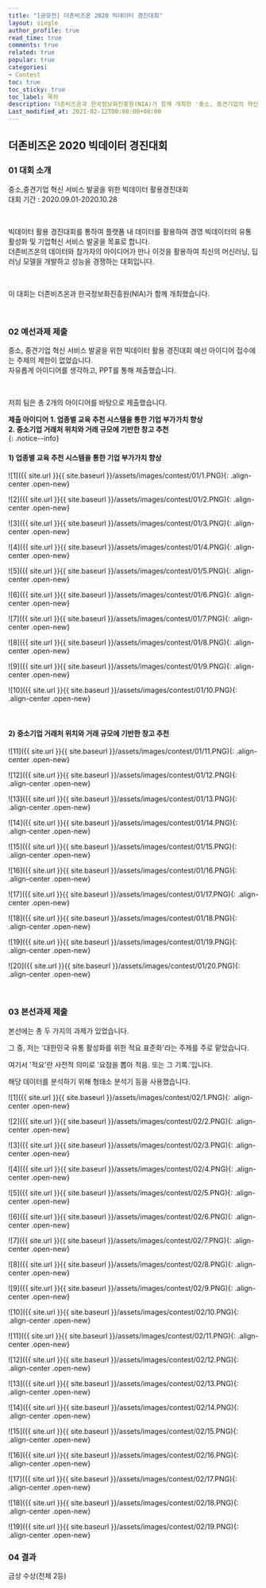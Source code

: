 ```yaml
---
title: "[공모전] 더존비즈온 2020 빅데이터 경진대회"
layout: single
author_profile: true
read_time: true
comments: true
related: true
popular: true
categories:
- Contest
toc: true
toc_sticky: true
toc_label: 목차
description: 더존비즈온과 한국정보화진흥원(NIA)가 함께 개최한 '중소, 중견기업의 혁신 서비스 발굴을 위한 빅데이터 활용 경진대회'에 참여했던 기록
Last_modified_at: 2021-02-12T00:00:00+08:00
---
```


## 더존비즈온 2020 빅데이터 경진대회

### 01 대회 소개
중소,중견기업 혁신 서비스 발굴을 위한 빅데이터 활용경진대회<br>
대회 기간 : 2020.09.01-2020.10.28<br>

<br>

빅데이터 활용 경진대회를 통하여 플랫폼 내 데이터를 활용하여 경영 빅데이터의 유통 활성화 및 기업혁신 서비스 발굴을 목표로 합니다.<br>
더존비즈온의 데이터와 참가자의 아이디어가 만나 이것을 활용하여 최신의 머신러닝, 딥러닝 모델을 개발하고 성능을 경쟁하는 대회입니다.<br>


<br>

이 대회는 더존비즈온과 한국정보화진흥원(NIA)가 함께 개최했습니다.<br>

<br>

### 02 예선과제 제출
중소, 중견기업 혁신 서비스 발굴을 위한 빅데이터 활용 경진대회 예선 아이디어 접수에는 주제의 제한이 없었습니다.<br>
자유롭게 아이디어를 생각하고, PPT를 통해 제출했습니다.<br>

<br>

저희 팀은 총 2개의 아이디어를 바탕으로 제출했습니다.<br>

**제출 아이디어**
    **1. 업종별 교육 추천 시스템을 통한 기업 부가가치 향상<br>**
    **2. 중소기업 거래처 위치와 거래 규모에 기반한 창고 추천<br>**
{: .notice--info}

#### 1) 업종별 교육 추천 시스템을 통한 기업 부가가치 향상

![1]({{ site.url }}{{ site.baseurl }}/assets/images/contest/01/1.PNG){: .align-center .open-new} 

![2]({{ site.url }}{{ site.baseurl }}/assets/images/contest/01/2.PNG){: .align-center .open-new} 

![3]({{ site.url }}{{ site.baseurl }}/assets/images/contest/01/3.PNG){: .align-center .open-new} 

![4]({{ site.url }}{{ site.baseurl }}/assets/images/contest/01/4.PNG){: .align-center .open-new} 

![5]({{ site.url }}{{ site.baseurl }}/assets/images/contest/01/5.PNG){: .align-center .open-new} 

![6]({{ site.url }}{{ site.baseurl }}/assets/images/contest/01/6.PNG){: .align-center .open-new} 

![7]({{ site.url }}{{ site.baseurl }}/assets/images/contest/01/7.PNG){: .align-center .open-new} 

![8]({{ site.url }}{{ site.baseurl }}/assets/images/contest/01/8.PNG){: .align-center .open-new} 

![9]({{ site.url }}{{ site.baseurl }}/assets/images/contest/01/9.PNG){: .align-center .open-new} 

![10]({{ site.url }}{{ site.baseurl }}/assets/images/contest/01/10.PNG){: .align-center .open-new} 

<br>

#### 2) 중소기업 거래처 위치와 거래 규모에 기반한 창고 추천

![11]({{ site.url }}{{ site.baseurl }}/assets/images/contest/01/11.PNG){: .align-center .open-new} 

![12]({{ site.url }}{{ site.baseurl }}/assets/images/contest/01/12.PNG){: .align-center .open-new} 

![13]({{ site.url }}{{ site.baseurl }}/assets/images/contest/01/13.PNG){: .align-center .open-new} 

![14]({{ site.url }}{{ site.baseurl }}/assets/images/contest/01/14.PNG){: .align-center .open-new} 

![15]({{ site.url }}{{ site.baseurl }}/assets/images/contest/01/15.PNG){: .align-center .open-new} 

![16]({{ site.url }}{{ site.baseurl }}/assets/images/contest/01/16.PNG){: .align-center .open-new} 

![17]({{ site.url }}{{ site.baseurl }}/assets/images/contest/01/17.PNG){: .align-center .open-new} 

![18]({{ site.url }}{{ site.baseurl }}/assets/images/contest/01/18.PNG){: .align-center .open-new} 

![19]({{ site.url }}{{ site.baseurl }}/assets/images/contest/01/19.PNG){: .align-center .open-new} 

![20]({{ site.url }}{{ site.baseurl }}/assets/images/contest/01/20.PNG){: .align-center .open-new} 

<br>

### 03 본선과제 제출
본선에는 총 두 가지의 과제가 있었습니다.<br>

그 중, 저는 '대한민국 유통 활성화를 위한 적요 표준화'라는 주제를 주로 맡았습니다. <br>

여기서 '적요'란 사전적 의미로 '요점을 뽑아 적음. 또는 그 기록.'입니다. <br>

해당 데이터를 분석하기 위해 형태소 분석기 등을 사용했습니다. <br>

![1]({{ site.url }}{{ site.baseurl }}/assets/images/contest/02/1.PNG){: .align-center .open-new} 

![2]({{ site.url }}{{ site.baseurl }}/assets/images/contest/02/2.PNG){: .align-center .open-new} 

![3]({{ site.url }}{{ site.baseurl }}/assets/images/contest/02/3.PNG){: .align-center .open-new} 

![4]({{ site.url }}{{ site.baseurl }}/assets/images/contest/02/4.PNG){: .align-center .open-new} 

![5]({{ site.url }}{{ site.baseurl }}/assets/images/contest/02/5.PNG){: .align-center .open-new} 

![6]({{ site.url }}{{ site.baseurl }}/assets/images/contest/02/6.PNG){: .align-center .open-new} 

![7]({{ site.url }}{{ site.baseurl }}/assets/images/contest/02/7.PNG){: .align-center .open-new} 

![8]({{ site.url }}{{ site.baseurl }}/assets/images/contest/02/8.PNG){: .align-center .open-new} 

![9]({{ site.url }}{{ site.baseurl }}/assets/images/contest/02/9.PNG){: .align-center .open-new} 

![10]({{ site.url }}{{ site.baseurl }}/assets/images/contest/02/10.PNG){: .align-center .open-new} 

![11]({{ site.url }}{{ site.baseurl }}/assets/images/contest/02/11.PNG){: .align-center .open-new} 

![12]({{ site.url }}{{ site.baseurl }}/assets/images/contest/02/12.PNG){: .align-center .open-new} 

![13]({{ site.url }}{{ site.baseurl }}/assets/images/contest/02/13.PNG){: .align-center .open-new} 

![14]({{ site.url }}{{ site.baseurl }}/assets/images/contest/02/14.PNG){: .align-center .open-new} 

![15]({{ site.url }}{{ site.baseurl }}/assets/images/contest/02/15.PNG){: .align-center .open-new} 

![16]({{ site.url }}{{ site.baseurl }}/assets/images/contest/02/16.PNG){: .align-center .open-new} 

![17]({{ site.url }}{{ site.baseurl }}/assets/images/contest/02/17.PNG){: .align-center .open-new} 

![18]({{ site.url }}{{ site.baseurl }}/assets/images/contest/02/18.PNG){: .align-center .open-new} 

![19]({{ site.url }}{{ site.baseurl }}/assets/images/contest/02/19.PNG){: .align-center .open-new} 

### 04 결과
금상 수상(전체 2등)


